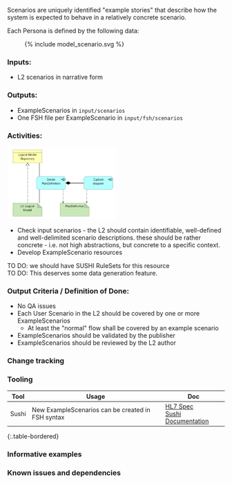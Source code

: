 Scenarios are uniquely identified "example stories" that describe how the system is expected to behave in a relatively concrete scenario. 


Each Persona is defined by the following data:
<figure>
  {% include model_scenario.svg %}
</figure>


### **Inputs:** 

* L2 scenarios in narrative form


### **Outputs:**

* ExampleScenarios in `input/scenarios`
* One FSH file per ExampleScenario in `input/fsh/scenarios`


### **Activities:**

<img src="./process_process.png" style="width:50%"/>
<br clear="all"/>

* Check input scenarios - the L2 should contain identifiable, well-defined and well-delimited scenario descriptions. these should be rather concrete - i.e. not high abstractions, but concrete to a specific context.
* Develop ExampleScenario resources 
<div class="todo">
TO DO: we should have SUSHI RuleSets for this resource
</div>
<div class="todo">
TO DO: This deserves some data generation feature.
</div>


### **Output Criteria / Definition of Done:**
* No QA issues
* Each User Scenario in the L2 should be covered by one or more ExampleScenarios
  * At least the "normal" flow shall be covered by an example scenario
* ExampleScenarios should be validated by the publisher 
* ExampleScenarios should be reviewed by the L2 author


### **Change tracking**



### **Tooling**

| Tool | Usage | Doc |
| --- | ---| --- |
| Sushi | New ExampleScenarios can be created in FSH syntax | [HL7 Spec](https://build.fhir.org/ig/HL7/fhir-shorthand/reference.html)<br/>[Sushi Documentation](https://fshschool.org) |
{:.table-bordered}  
   



### **Informative examples**


### **Known issues and dependencies**

